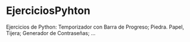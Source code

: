 # EjerciciosPyhton
Ejercicios de Python: Temporizador con Barra de Progreso; Piedra. Papel, Tijera; Generador de Contraseñas; ...
